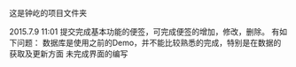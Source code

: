 这是钟屹的项目文件夹

2015.7.9 11:01
提交完成基本功能的便签，可完成便签的增加，修改，删除。
有如下问题：
	数据库是使用之前的Demo，并不能比较熟悉的完成，特别是在数据的获取及更新方面
	未完成界面的编写
